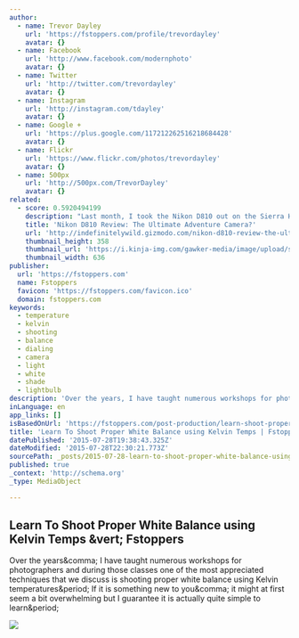 ```yaml
---
author:
  - name: Trevor Dayley
    url: 'https://fstoppers.com/profile/trevordayley'
    avatar: {}
  - name: Facebook
    url: 'http://www.facebook.com/modernphoto'
    avatar: {}
  - name: Twitter
    url: 'http://twitter.com/trevordayley'
    avatar: {}
  - name: Instagram
    url: 'http://instagram.com/tdayley'
    avatar: {}
  - name: Google +
    url: 'https://plus.google.com/117212262516218684428'
    avatar: {}
  - name: Flickr
    url: 'https://www.flickr.com/photos/trevordayley'
    avatar: {}
  - name: 500px
    url: 'http://500px.com/TrevorDayley'
    avatar: {}
related:
  - score: 0.5920494199
    description: "Last month, I took the Nikon D810 out on the Sierra High Route - one of the toughest adventures around. It got dirty, wet, and constantly banged around. Here's how it performed. Three years ago, my roommate bought a D800E. I've always shot Canon, but he let me borrow his Nikon for a couple of shoots."
    title: 'Nikon D810 Review: The Ultimate Adventure Camera?'
    url: 'http://indefinitelywild.gizmodo.com/nikon-d810-review-the-ultimate-adventure-camera-1720304051'
    thumbnail_height: 358
    thumbnail_url: 'https://i.kinja-img.com/gawker-media/image/upload/s--HUMXs9W4--/c_fill,fl_progressive,g_north,h_358,q_80,w_636/1359547536269425185.jpg'
    thumbnail_width: 636
publisher:
  url: 'https://fstoppers.com'
  name: Fstoppers
  favicon: 'https://fstoppers.com/favicon.ico'
  domain: fstoppers.com
keywords:
  - temperature
  - kelvin
  - shooting
  - balance
  - dialing
  - camera
  - light
  - white
  - shade
  - lightbulb
description: 'Over the years, I have taught numerous workshops for photographers and during those classes one of the most appreciated techniques that we discuss is shooting proper white balance using Kelvin temperatures. If it is something new to you, it might at first seem a bit overwhelming but I guarantee it is actually quite simple to learn.'
inLanguage: en
app_links: []
isBasedOnUrl: 'https://fstoppers.com/post-production/learn-shoot-proper-white-balance-using-kelvin-temps-3328'
title: 'Learn To Shoot Proper White Balance using Kelvin Temps | Fstoppers'
datePublished: '2015-07-28T19:38:43.325Z'
dateModified: '2015-07-28T22:30:21.773Z'
sourcePath: _posts/2015-07-28-learn-to-shoot-proper-white-balance-using-kelvin-temps-or-fst.md
published: true
_context: 'http://schema.org'
_type: MediaObject

---
```

<article style=""><h1>Learn To Shoot Proper White Balance using Kelvin Temps &amp;vert; Fstoppers</h1><p>Over the years&amp;comma; I have taught numerous workshops for photographers and during those classes one of the most appreciated techniques that we discuss is shooting proper white balance using Kelvin temperatures&amp;period; If it is something new to you&amp;comma; it might at first seem a bit overwhelming but I guarantee it is actually quite simple to learn&amp;period;</p><img src="https://d1w5usc88actyi.cloudfront.net/wp-content/uploads/2013/05/Fstoppers-White-Balance-Shooting-in-Kevin-1.jpg" /></article>